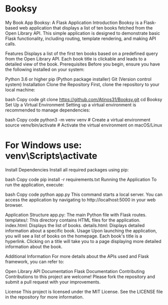 # Booksy
My Book App
Booksy: A Flask Application
Introduction
Booksy is a Flask-based web application that displays a list of ten books fetched from the Open Library API. This simple application is designed to demonstrate basic Flask functionality, including routing, template rendering, and making API calls.

Features
Displays a list of the first ten books based on a predefined query from the Open Library API.
Each book title is clickable and leads to a detailed view of the book.
Prerequisites
Before you begin, ensure you have the following installed on your system:

Python 3.6 or higher
pip (Python package installer)
Git (Version control system)
Installation
Clone the Repository
First, clone the repository to your local machine:

bash
Copy code
git clone https://github.com/Atinos31/Booksy.git
cd Booksy
Set Up a Virtual Environment
Setting up a virtual environment is recommended to manage dependencies:

bash
Copy code
python3 -m venv venv  # Create a virtual environment
source venv/bin/activate  # Activate the virtual environment on macOS/Linux
# For Windows use: venv\Scripts\activate
Install Dependencies
Install all required packages using pip:

bash
Copy code
pip install -r requirements.txt
Running the Application
To run the application, execute:

bash
Copy code
python app.py
This command starts a local server. You can access the application by navigating to http://localhost:5000 in your web browser.

Application Structure
app.py: The main Python file with Flask routes.
templates/: This directory contains HTML files for the application.
index.html: Displays the list of books.
details.html: Displays detailed information about a specific book.
Usage
Upon launching the application, you will see a list of books on the homepage. Each book's title is a hyperlink. Clicking on a title will take you to a page displaying more detailed information about the book.

Additional Information
For more details about the APIs used and Flask framework, you can refer to:

Open Library API Documentation
Flask Documentation
Contributing
Contributions to this project are welcome! Please fork the repository and submit a pull request with your improvements.

License
This project is licensed under the MIT License. See the LICENSE file in the repository for more information.